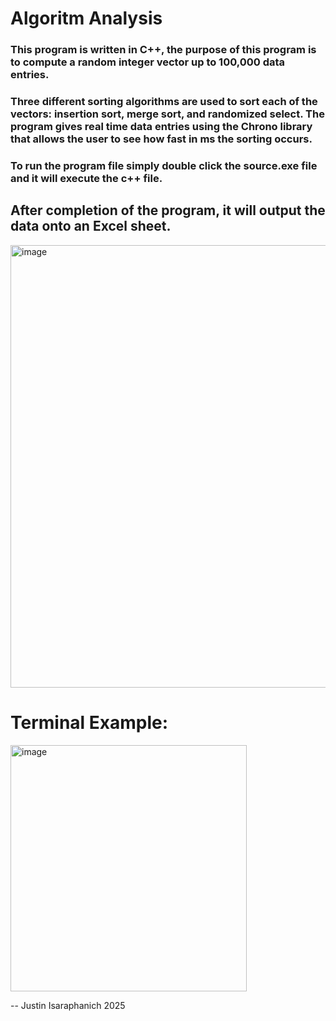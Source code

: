 # Algoritm Analysis
### This program is written in C++, the purpose of this program is to compute a random integer vector up to 100,000 data entries. 
### Three different sorting algorithms are used to sort each of the vectors: insertion sort, merge sort, and randomized select. The program gives real time data entries using the Chrono library that allows the user to see how fast in ms the sorting occurs.
### To run the program file simply double click the source.exe file and it will execute the c++ file.

## After completion of the program, it will output the data onto an Excel sheet. 
<img width="648" height="708" alt="image" src="https://github.com/user-attachments/assets/2e9574f2-41d1-4edd-9452-a6b702b2673c" />


# Terminal Example:
<img width="378" height="394" alt="image" src="https://github.com/user-attachments/assets/0a6ce139-e514-4104-8ca8-b776d18bd4b9" />

-- Justin Isaraphanich 2025
